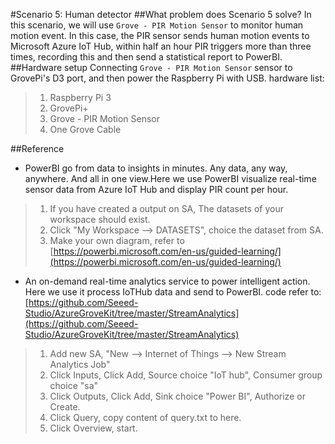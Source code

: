 #Scenario 5: Human detector
##What problem does Scenario 5 solve?
In this scenario, we will use `Grove - PIR Motion Sensor` to monitor human motion event. In this case, the PIR sensor sends human motion events to Microsoft Azure IoT Hub, within half an hour PIR triggers more than three times, recording this and then send a statistical report to PowerBI.
##Hardware setup
Connecting `Grove - PIR Motion Sensor` sensor to GrovePi's D3 port, and then power the Raspberry Pi with USB.
hardware list:
>1. Raspberry Pi 3
>2. GrovePi+
>3. Grove - PIR Motion Sensor
>4. One Grove Cable

##Reference
* PowerBI go from data to insights in minutes. Any data, any way, anywhere. And all in one view.Here we use PowerBI visualize real-time sensor data from Azure IoT Hub and display PIR count per hour.

>1. If you have created a output on SA, The datasets of your workspace should exist.
>2. Click "My Workspace --> DATASETS", choice the dataset from SA.
>3. Make your own diagram, refer to [https://powerbi.microsoft.com/en-us/guided-learning/](https://powerbi.microsoft.com/en-us/guided-learning/)

* An on-demand real-time analytics service to power intelligent action. Here we use it process IoTHub data and send to PowerBI.
code refer to:[https://github.com/Seeed-Studio/AzureGroveKit/tree/master/StreamAnalytics](https://github.com/Seeed-Studio/AzureGroveKit/tree/master/StreamAnalytics)

>1. Add new SA, "New --> Internet of Things --> New Stream Analytics Job"
>2. Click Inputs, Click Add, Source choice "IoT hub", Consumer group choice "sa"
>3. Click Outputs, Click Add, Sink choice "Power BI", Authorize or Create.
>4. Click Query, copy content of query.txt to here.
>5. Click Overview, start.